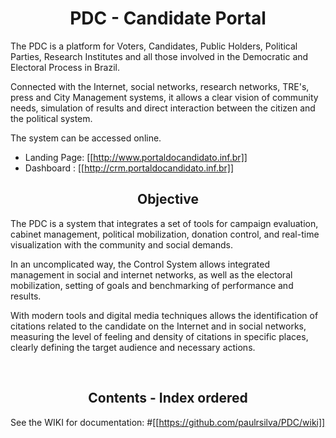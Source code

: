<div align="center">
<h1> PDC - Candidate Portal </h1>
</div>


The PDC is a platform for Voters, Candidates, Public Holders, Political Parties, Research Institutes and all those involved in the Democratic and Electoral Process in Brazil.

Connected with the Internet, social networks, research networks, TRE's, press and City Management systems, it allows a clear vision of community needs, simulation of results and direct interaction between the citizen and the political system.

The system can be accessed online.

* Landing Page: [[http://www.portaldocandidato.inf.br]]
* Dashboard : [[http://crm.portaldocandidato.inf.br]]




<div align="center">
<h2> Objective </h2>
</div>
The PDC is a system that integrates a set of tools for campaign evaluation, cabinet management, political mobilization, donation control, and real-time visualization with the community and social demands.

In an uncomplicated way, the Control System allows integrated management in social and internet networks, as well as the electoral mobilization, setting of goals and benchmarking of performance and results.

With modern tools and digital media techniques allows the identification of citations related to the candidate on the Internet and in social networks, measuring the level of feeling and density of citations in specific places, clearly defining the target audience and necessary actions.

<br/>
<div align="center">
<h2> Contents - Index ordered </h2>
</div>

See the WIKI for documentation:
#[[https://github.com/paulrsilva/PDC/wiki]]




